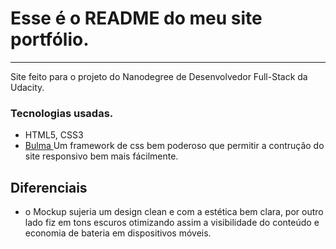 # Esse é o README do meu site portfólio.

----

Site feito para o projeto do Nanodegree de Desenvolvedor Full-Stack da Udacity.
### Tecnologias usadas.
 - HTML5, CSS3
 - [Bulma ](https://bulma.io/) Um framework de css bem poderoso que permitir a contrução do site responsivo bem mais fácilmente.
 
## Diferenciais 
- o Mockup sujeria um design clean e com a estética bem clara, por outro lado fiz em tons escuros
otimizando assim a visibilidade do conteúdo e economia de bateria em dispositivos móveis.
